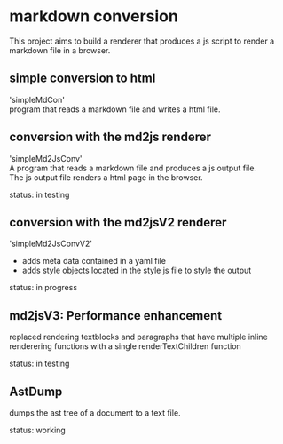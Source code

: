 # markdown conversion

This project aims to build a renderer that produces a js script to render a markdown file in a browser.  

## simple conversion to html

'simpleMdCon'  
program that reads a markdown file and writes a html file.  

## conversion with the md2js renderer

'simpleMd2JsConv'  
A program that reads a markdown file and produces a js output file.  
The js output file renders a html page in the browser.  

status: in testing  

## conversion with the md2jsV2 renderer

'simpleMd2JsConvV2'  
 - adds meta data contained in a yaml file
 - adds style objects located in the style js file to style the output

status: in progress  

## md2jsV3: Performance enhancement

replaced rendering textblocks and paragraphs that have multiple inline 
renderering functions with a single renderTextChildren function

status: in testing  

## AstDump

dumps the ast tree of a document to a text file.  

status: working
